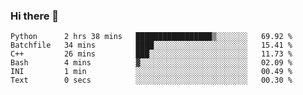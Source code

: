 ### Hi there 👋

<!--START_SECTION:waka-->

```text
Python      2 hrs 38 mins   █████████████████▒░░░░░░░   69.92 %
Batchfile   34 mins         ████░░░░░░░░░░░░░░░░░░░░░   15.41 %
C++         26 mins         ███░░░░░░░░░░░░░░░░░░░░░░   11.73 %
Bash        4 mins          ▓░░░░░░░░░░░░░░░░░░░░░░░░   02.09 %
INI         1 min           ░░░░░░░░░░░░░░░░░░░░░░░░░   00.49 %
Text        0 secs          ░░░░░░░░░░░░░░░░░░░░░░░░░   00.30 %
```

<!--END_SECTION:waka-->
